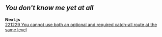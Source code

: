 ## _You don't know me yet at all_

**Next.js**<br>
[221229 You cannot use both an optional and required catch-all route at the same level]()
